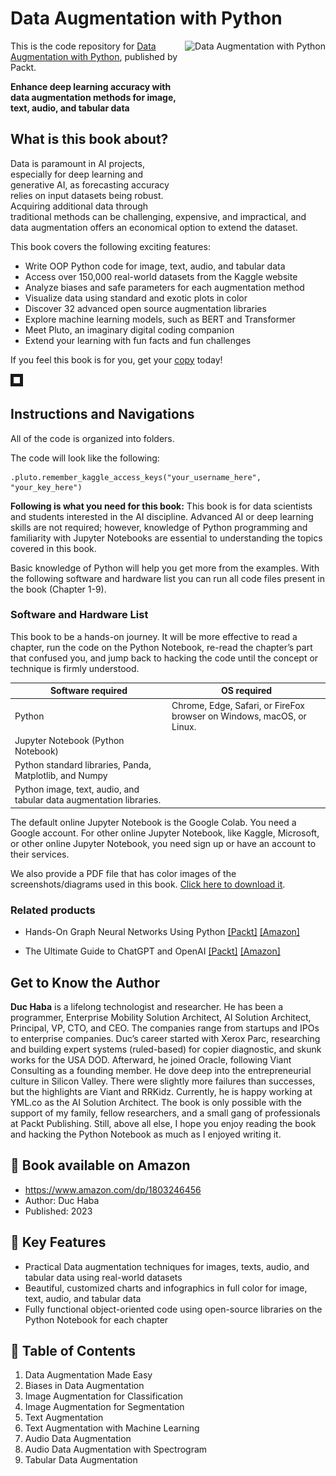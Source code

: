 # Data Augmentation with Python

<a href="https://www.packtpub.com/product/data-augmentation-with-python/9781803246451?utm_source=github&utm_medium=repository&utm_campaign=9781803246451"><img src="https://content.packt.com/B17990/cover_image_small.jpg" alt="Data Augmentation with Python" height="256px" align="right"></a>

This is the code repository for [Data Augmentation with Python](https://www.packtpub.com/product/data-augmentation-with-python/9781803246451?utm_source=github&utm_medium=repository&utm_campaign=9781803246451), published by Packt.

**Enhance deep learning accuracy with data augmentation methods for image, text, audio, and tabular data**

## What is this book about?
Data is paramount in AI projects, especially for deep learning and generative AI, as forecasting accuracy relies on input datasets being robust. Acquiring additional data through traditional methods can be challenging, expensive, and impractical, and data augmentation offers an economical option to extend the dataset.

This book covers the following exciting features: 
* Write OOP Python code for image, text, audio, and tabular data
* Access over 150,000 real-world datasets from the Kaggle website
* Analyze biases and safe parameters for each augmentation method
* Visualize data using standard and exotic plots in color
* Discover 32 advanced open source augmentation libraries
* Explore machine learning models, such as BERT and Transformer
* Meet Pluto, an imaginary digital coding companion
* Extend your learning with fun facts and fun challenges

If you feel this book is for you, get your [copy](https://www.amazon.com/dp/B09NC5XJ6D) today!

<a href="https://www.packtpub.com/?utm_source=github&utm_medium=banner&utm_campaign=GitHubBanner"><img src="https://raw.githubusercontent.com/PacktPublishing/GitHub/master/GitHub.png" 
alt="https://www.packtpub.com/" border="5" /></a>


## Instructions and Navigations
All of the code is organized into folders.

The code will look like the following:
```
.pluto.remember_kaggle_access_keys("your_username_here",
"your_key_here")
```


**Following is what you need for this book:**
This book is for data scientists and students interested in the AI discipline. Advanced AI or deep learning skills are not required; however, knowledge of Python programming and familiarity with Jupyter Notebooks are essential to understanding the topics covered in this book.		 

Basic knowledge of Python will help you get more from the examples.	
With the following software and hardware list you can run all code files present in the book (Chapter 1-9).

### Software and Hardware List

This book to be a hands-on journey. It will be more effective to read a chapter, run the code
on the Python Notebook, re-read the chapter’s part that confused you, and jump back to hacking the
code until the concept or technique is firmly understood.

| Software required                      | OS required                                  |
| ------------------------------------   | ---------------------------------------------|
| Python                                 | Chrome, Edge, Safari, or FireFox browser on  Windows, macOS, or Linux.                            
| Jupyter Notebook (Python Notebook)                                                  
| Python standard libraries, Panda,  Matplotlib, and Numpy                                                                            
| Python image, text, audio, and tabular data augmentation libraries.                   |                                             

The default online Jupyter Notebook is the Google Colab. You need a Google account. For other
online Jupyter Notebook, like Kaggle, Microsoft, or other online Jupyter Notebook, you need sign up
or have an account to their services.


We also provide a PDF file that has color images of the screenshots/diagrams used in this book. [Click here to download it](https://packt.link/FhpHV).


### Related products <Other books you may enjoy>
* Hands-On Graph Neural Networks Using Python [[Packt]](https://www.packtpub.com/product/hands-on-graph-neural-networks-using-python/9781804617526) [[Amazon]](https://www.amazon.com/dp/1804617520)

* The Ultimate Guide to ChatGPT and OpenAI [[Packt]](https://www.packtpub.com/product/the-ultimate-guide-to-chatgpt-and-openai/9781805123330) [[Amazon]](https://www.amazon.com/dp/1805123335)

## Get to Know the Author
**Duc Haba**
is a lifelong technologist and researcher. He has been a programmer, Enterprise Mobility
Solution Architect, AI Solution Architect, Principal, VP, CTO, and CEO. The companies range from
startups and IPOs to enterprise companies.
Duc’s career started with Xerox Parc, researching and building expert systems (ruled-based) for
copier diagnostic, and skunk works for the USA DOD. Afterward, he joined Oracle, following Viant
Consulting as a founding member. He dove deep into the entrepreneurial culture in Silicon Valley.
There were slightly more failures than successes, but the highlights are Viant and RRKidz. Currently,
he is happy working at YML.co as the AI Solution Architect.
The book is only possible with the support of my family, fellow researchers, and a small gang of professionals
at Packt Publishing. Still, above all else, I hope you enjoy reading the book and hacking the Python
Notebook as much as I enjoyed writing it.



## 📖 Book available on Amazon 
- https://www.amazon.com/dp/1803246456
- Author: Duc Haba
- Published: 2023

## 🌟 Key Features
- Practical Data augmentation techniques for images, texts, audio, and tabular data using real-world datasets
- Beautiful, customized charts and infographics in full color for image, text, audio, and tabular data
- Fully functional object-oriented code using open-source libraries on the Python Notebook for each chapter

## 🔖 Table of Contents
1. Data Augmentation Made Easy
2. Biases in Data Augmentation
3. Image Augmentation for Classification
4. Image Augmentation for Segmentation
5. Text Augmentation
6. Text Augmentation with Machine Learning
7. Audio Data Augmentation
8. Audio Data Augmentation with Spectrogram
9. Tabular Data Augmentation
